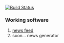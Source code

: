 [![Build Status](https://travis-ci.org/ericminio/learning-firebase.svg?branch=master)](https://travis-ci.org/ericminio/learning-firebase)

### Working software
1. [news feed](https://ericminio.github.io/learning-firebase/)
2. soon... news generator
